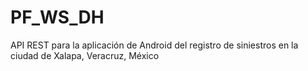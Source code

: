 # PF_WS_DH
API REST para la aplicación de Android del registro de siniestros en la ciudad de Xalapa, Veracruz, México
